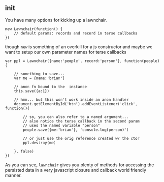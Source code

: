 init
---

You have many options for kicking up a lawnchair.

    
    new Lawnchair(function() {
        // default params: records and record in terse callbacks
    })
    

though `new` is something of an overkill for a js constructor and maybe
we want to setup our own parameter names for terse callbacks

    
    var ppl = Lawnchair({name:'people', record:'person'}, function(people){
        
        // something to save...
        var me = {name:'brian'}
        
        // anon fn bound to the  instance
        this.save({a:1})

        // hmm... but this won't work inside an anon handler
        document.getElementById('btn').addEventListener('click', function(){
            
            // so, you can also refer to a named argument...
            // also notice the terse callback in the second param 
            // uses the named variable "person"
            people.save({me:'brian'}, 'console.log(person)')

            // or just use the orig reference created w/ the ctor
            ppl.destroy(me) 

        }, false)
    })
    

As you can see, `lawnchair` gives you plenty of methods for accessing
the persisted data in a very javascript closure and callback world friendly manner. 
